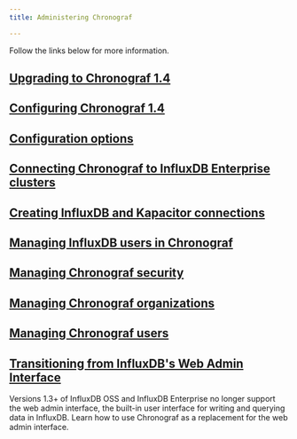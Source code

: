 ```yaml
---
title: Administering Chronograf

---
```


Follow the links below for more information.

## [Upgrading to Chronograf 1.4](/chronograf/v1.4/administration/upgrading/)

## [Configuring Chronograf 1.4](/chronograf/v1.4/administration/configuration/)

## [Configuration options](/chronograf/v1.4/administration/config-options/)

## [Connecting Chronograf to InfluxDB Enterprise clusters](/chronograf/v1.4/administration/chrono-on-clusters/)

## [Creating InfluxDB and Kapacitor connections](/chronograf/v1.4/administration/creating-connections/)

## [Managing InfluxDB users in Chronograf](/chronograf/v1.4/administration/managing-influxdb-users/)

## [Managing Chronograf security](/chronograf/v1.4/administration/managing-security/)

## [Managing Chronograf organizations](/chronograf/v1.4/administration/managing-organizations/)

## [Managing Chronograf users](/chronograf/v1.4/administration/managing-chronograf-users/)

## [Transitioning from InfluxDB's Web Admin Interface](/chronograf/v1.4/guides/transition-web-admin-interface/)
Versions 1.3+ of InfluxDB OSS and InfluxDB Enterprise no longer support the web admin interface, the built-in user interface for writing and querying data in InfluxDB.
Learn how to use Chronograf as a replacement for the web admin interface.
